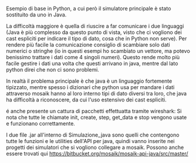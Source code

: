 ﻿Esempio di base in Python, a cui però il simulatore principale è stato sostituito da uno in Java.

La difficoltà maggiore è quella di riuscire a far comunicare i due linguaggi 
(Java è più complesso da questo punto di vista, visto che ci vogliono dei cast espliciti per 
indicare il tipo di dato, cosa che in Python non serve). 
Per rendere più facile la comunicazione consiglio di scambiare solo dati numerici o stringhe 
(io in questi esempi ho scambiato un vettore, ma potevo benissimo trattare i dati come 4 singoli 
numeri). Questo rende molto più facile gestire i dati una volta che questi arrivano in java, mentre 
dal lato python direi che non ci sono problemi. 

In realtà il problema principale è che java è un linguaggio fortemente tipizzato, mentre spesso 
i dizionari che python usa per mandare i dati attraverso mosaik hanno al loro interno tipi di dato 
diversi tra loro, che java ha difficoltà a riconoscere, da cui l'uso estensivo dei cast espliciti.

é anche presente un cattura di pacchetti effettuatta tramite wireshark:
Si nota che tutte le chiamate init, create, step, get_data e stop vengono usate e funzionano
correttamente.

I due file .jar all'interno di Simulazione_java sono quelli che contengono tutte le funzioni e le utilities 
dell'API per java, quindi vanno inserite nei progetti dei simulatori che si vogliono collegare a mosaik.
Possono anche essere trovati qui https://bitbucket.org/mosaik/mosaik-api-java/src/master/
